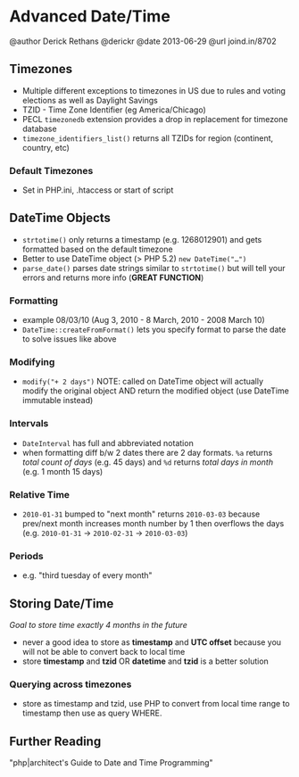 # Advanced Date/Time
@author Derick Rethans @derickr
@date 2013-06-29
@url joind.in/8702

## Timezones
- Multiple different exceptions to timezones in US due to rules and voting elections as well as Daylight Savings
- TZID - Time Zone Identifier (eg America/Chicago)
- PECL `timezonedb` extension provides a drop in replacement for timezone database
- `timezone_identifiers_list()` returns all TZIDs for region (continent, country, etc)

### Default Timezones
- Set in PHP.ini, .htaccess or start of script

## DateTime Objects
- `strtotime()` only returns a timestamp (e.g. 1268012901) and gets formatted based on the default timezone
- Better to use DateTime object (> PHP 5.2) `new DateTime("…")`
- `parse_date()` parses date strings similar to `strtotime()` but will tell your errors and returns more info (**GREAT FUNCTION**)

### Formatting
- example 08/03/10 (Aug 3, 2010 - 8 March, 2010 - 2008 March 10)
- `DateTime::createFromFormat()` lets you specify format to parse the date to solve issues like above

### Modifying
- `modify("+ 2 days")` NOTE: called on DateTime object will actually modify the original object AND return the modified object (use DateTime immutable instead)

### Intervals
- `DateInterval` has full and abbreviated notation
- when formatting diff b/w 2 dates there are 2 day formats. `%a` returns *total count of days* (e.g. 45 days) and `%d` returns *total days in month* (e.g. 1 month 15 days)

### Relative Time
- `2010-01-31` bumped to "next month" returns `2010-03-03` because prev/next month increases month number by 1 then overflows the days (e.g. `2010-01-31` -> `2010-02-31` -> `2010-03-03`)

### Periods
- e.g. "third tuesday of every month"

## Storing Date/Time
*Goal to store time exactly 4 months in the future*
- never a good idea to store as **timestamp** and **UTC offset** because you will not be able to convert back to local time
- store **timestamp** and **tzid** OR **datetime** and **tzid** is a better solution

### Querying across timezones
- store as timestamp and tzid, use PHP to convert from local time range to timestamp then use as query WHERE.

## Further Reading
"php|architect's Guide to Date and Time Programming"